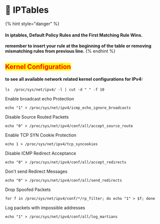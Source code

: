 # 🔧 IPTables

{% hint style="danger" %}
#### In iptables, Default Policy Rules and the First Matching Rule Wins.

**remember to insert your rule at the beginning of the table or removing mismatching rules from previous line.**
{% endhint %}

## <mark style="color:red;">Kernel Configuration</mark>

#### to see all available network related kernel configurations for IPv4:

```
ls  /proc/sys/net/ipv4/ -l | cut -d " " -f 10
```

Enable broadcast echo Protection

```
echo "1" > /proc/sys/net/ipv4/icmp_echo_ignore_broadcasts
```

Disable Source Routed Packets

```
echo "0" > /proc/sys/net/ipv4/conf/all/accept_source_route
```

Enable TCP SYN Cookie Protection

```
echo 1 > /proc/sys/net/ipv4/tcp_syncookies
```

Disable ICMP Redirect Acceptance

```
echo "0" > /proc/sys/net/ipv4/conf/all/accept_redirects
```

Don't send Redirect Messages

```
echo "0" > /proc/sys/net/ipv4/conf/all/send_redirects
```

Drop Spoofed Packets

```
for f in /proc/sys/net/ipv4/conf/*/rp_filter; do echo "1" > $f; done
```

Log packets with impossible addresses

```
echo "1" > /proc/sys/net/ipv4/conf/all/log_martians
```













